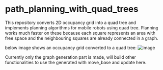 # path_planning_with_quad_trees
This repository converts 2D occupancy grid into a quad tree and implements planning algorithms for mobile robots using quad tree. Planning works much faster on these because each square represents an area with free space and the neighbouring squares are already connected in a graph.

below image shows an occupancy grid converted to a quad tree:
![image](https://github.com/Nisarg236/path_planning_with_quad_trees/assets/71684502/52a81d1b-fc87-499e-8341-27946844bf47)

Currently only the graph generation part is made, will build other functionalities to use the generated with move_base and update here.
